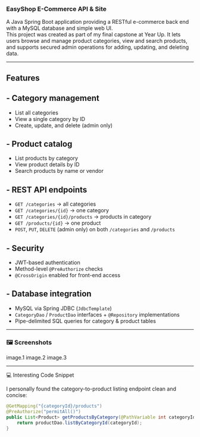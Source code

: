 ### EasyShop E-Commerce API & Site

A Java Spring Boot application providing a RESTful e-commerce back end with a MySQL database and simple web UI.   
This project was created as part of my final capstone at Year Up. It lets users browse and manage product categories, view and search products, and supports secured admin operations for adding, updating, and deleting data.

---

## Features

## - Category management  
  - List all categories  
  - View a single category by ID  
  - Create, update, and delete (admin only)  

## - Product catalog  
  - List products by category  
  - View product details by ID  
  - Search products by name or vendor  

## - REST API endpoints  
  - `GET /categories` → all categories  
  - `GET /categories/{id}` → one category  
  - `GET /categories/{id}/products` → products in category  
  - `GET /products/{id}` → one product  
  - `POST`, `PUT`, `DELETE` (admin only) on both `/categories` and `/products`  

## - Security
  - JWT-based authentication  
  - Method-level `@PreAuthorize` checks  
  - `@CrossOrigin` enabled for front-end access  

## - Database integration  
  - MySQL via Spring JDBC (`JdbcTemplate`)  
  - `CategoryDao` / `ProductDao` interfaces + `@Repository` implementations  
  - Pipe-delimited SQL queries for category & product tables  

---

### 🖼️ Screenshots

image.1
image.2
image.3



---

💻 Interesting Code Snippet

I personally found the category-to-product listing endpoint clean and concise:

```java
@GetMapping("{categoryId}/products")
@PreAuthorize("permitAll()")
public List<Product> getProductsByCategory(@PathVariable int categoryId) {
    return productDao.listByCategoryId(categoryId);
}

